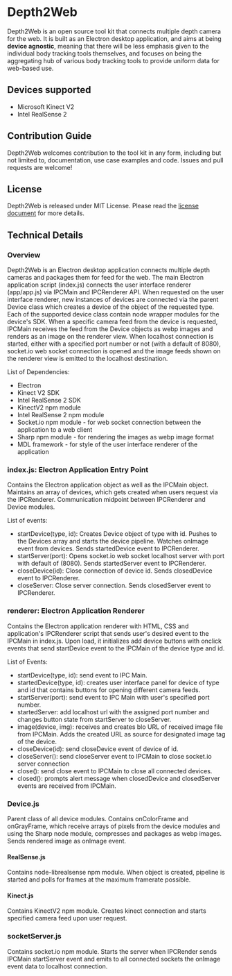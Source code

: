 # Depth2Web

Depth2Web is an open source tool kit that connects multiple depth camera for the web. It is built as an Electron desktop application, and aims at being **device agnostic**, meaning that there will be less emphasis given to the individual body tracking tools themselves, and focuses on being the aggregating hub of various body tracking tools to provide uniform data for web-based use.

## Devices supported

* Microsoft Kinect V2
* Intel RealSense 2

## Contribution Guide

Depth2Web welcomes contribution to the tool kit in any form, including but not limited to, documentation, use case examples and code. Issues and pull requests are welcome!

## License

Depth2Web is released under MIT License. Please read the [license document](LICENSE.md) for more details.

## Technical Details

### Overview

Depth2Web is an Electron desktop application connects multiple depth cameras and packages them for feed for the web. The main Electron application script (index.js) connects the user interface renderer (app/app.js) via IPCMain and IPCRenderer API. When requested on the user interface renderer, new instances of devices are connected via the parent Device class which creates a device of the object of the requested type. Each of the supported device class contain node wrapper modules for the device's SDK. When a specific camera feed from the device is requested, IPCMain receives the feed from the Device objects as webp images and renders as an image on the renderer view. When localhost connection is started, either with a specified port number or not (with a default of 8080), socket.io web socket connection is opened and the image feeds shown on the renderer view is emitted to the localhost destination.

List of Dependencies:
* Electron
* Kinect V2 SDK
* Intel RealSense 2 SDK
* KinectV2 npm module
* Intel RealSense 2 npm module
* Socket.io npm module - for web socket connection between the application to a web client
* Sharp npm module - for rendering the images as webp image format
* MDL framework - for style of the user interface renderer of the application

### index.js: Electron Application Entry Point

Contains the Electron application object as well as the IPCMain object. Maintains an array of devices, which gets created when users request via the IPCRenderer. Communication midpoint between IPCRenderer and Device modules.

List of events:
* startDevice(type, id): Creates Device object of type with id. Pushes to the Devices array and starts the device pipeline. Watches onImage event from devices. Sends startedDevice event to IPCRenderer.
* startServer(port): Opens socket.io web socket localhost server with port with default of (8080). Sends startedServer event to IPCRenderer.
* closeDevice(id): Close connection of device id. Sends closedDevice event to IPCRenderer.
* closeServer: Close server connection. Sends closedServer event to IPCRenderer.

### renderer: Electron Application Renderer

Contains the Electron application renderer with HTML, CSS and application's IPCRenderer script that sends user's desired event to the IPCMain in index.js. Upon load, it initializes add device buttons with onclick events that send startDevice event to the IPCMain of the device type and id.

List of Events:
* startDevice(type, id): send event to IPC Main. 
* startedDevice(type, id): creates user interface panel for device of type and id that contains buttons for opening different camera feeds.
* startServer(port): send event to IPC Main with user's specified port number.
* startedServer: add localhost url with the assigned port number and changes button state from startServer to closeServer.
* image(device, img): receives and creates blo URL of received image file from IPCMain. Adds the created URL as source for designated image tag of the device.
* closeDevice(id): send closeDevice event of device of id.
* closeServer(): send closeServer event to IPCMain to close socket.io server connection
* close(): send close event to IPCMain to close all connected devices.
* closed(): prompts alert message when closedDevice and closedServer events are received from IPCMain.

### Device.js

Parent class of all device modules. Contains onColorFrame and onGrayFrame, which receive arrays of pixels from the device modules and using the Sharp node module, compresses and packages as webp images. Sends rendered image as onImage event.

#### RealSense.js

Contains node-librealsense npm module. When object is created, pipeline is started and polls for frames at the maximum framerate possible.

#### Kinect.js

Contains KinectV2 npm module. Creates kinect connection and starts specified camera feed upon user request.

### socketServer.js

Contains socket.io npm module. Starts the server when IPCRender sends IPCMain startServer event and emits to all connected sockets the onImage event data to localhost connection.
